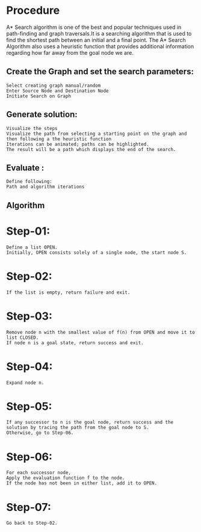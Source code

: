 # Procedure
A* Search algorithm is one of the best and popular techniques used in path-finding and graph traversals.It is a searching algorithm that is used to find the shortest path between an initial and a final point.
The A* Search Algorithm also uses a heuristic function that provides additional information regarding how far away from the goal node we are.

## Create the Graph and set the search parameters:
    Select creating graph manual/random
    Enter Source Node and Destination Node
    Initiate Search on Graph
## Generate solution:
    Visualize the steps 
    Visualize the path from selecting a starting point on the graph and then following a the heuristic function
    Iterations can be animated; paths can be highlighted.
    The result will be a path which displays the end of the search.

## Evaluate :
    Define following:	
    Path and algorithm iterations
## Algorithm

# Step-01:
 
    Define a list OPEN.
    Initially, OPEN consists solely of a single node, the start node S.
 
# Step-02:
 
    If the list is empty, return failure and exit.
 
# Step-03:
 
    Remove node n with the smallest value of f(n) from OPEN and move it to list CLOSED.
    If node n is a goal state, return success and exit.
 
# Step-04:

    Expand node n.
 
# Step-05:
 
    If any successor to n is the goal node, return success and the solution by tracing the path from the goal node to S.
    Otherwise, go to Step-06.
 
# Step-06:
 
    For each successor node,
    Apply the evaluation function f to the node.
    If the node has not been in either list, add it to OPEN.
 
# Step-07:
    Go back to Step-02.
